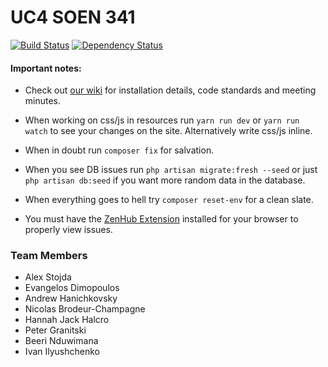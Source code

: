 # UC4 SOEN 341
[![Build Status](https://travis-ci.org/alexstojda/SOEN341.svg?branch=master)](https://travis-ci.org/alexstojda/SOEN341) 
[![Dependency Status](https://www.versioneye.com/user/projects/5a6c011c0fb24f7d3292d0c6/badge.svg?style=flat-square)](https://www.versioneye.com/user/projects/5a6c011c0fb24f7d3292d0c6)

#### Important notes: 
- Check out [our wiki](https://github.com/alexstojda/SOEN341/wiki) for installation details, code standards and meeting minutes.

- When working on css/js in resources run `yarn run dev` or `yarn run watch` to see your changes on the site. Alternatively write css/js inline.
- When in doubt run `composer fix` for salvation.
- When you see DB issues run `php artisan migrate:fresh --seed` or just `php artisan db:seed` if you want more random data in the database.
- When everything goes to hell try `composer reset-env` for a clean slate.
- You must have the [ZenHub Extension](https://www.zenhub.com/extension) installed for your browser to properly view issues. 

### Team Members
 - Alex Stojda
 - Evangelos Dimopoulos
 - Andrew Hanichkovsky
 - Nicolas Brodeur-Champagne
 - Hannah Jack Halcro
 - Peter Granitski
 - Beeri Nduwimana
 - Ivan Ilyushchenko